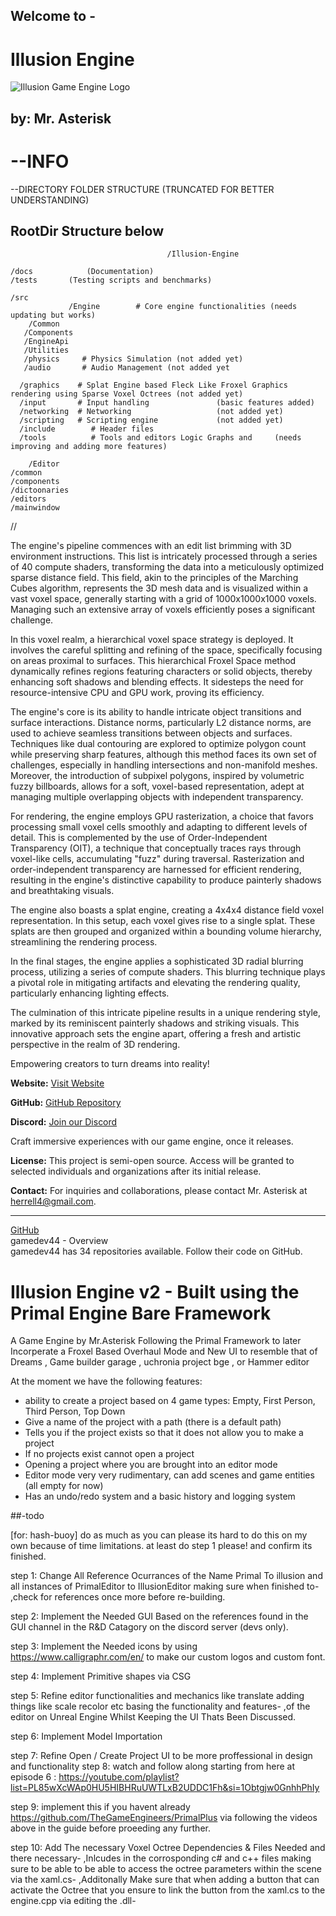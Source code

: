 ## Welcome to -  
# Illusion Engine
![Illusion Game Engine Logo](https://github.com/gamedev44/IE/blob/main/illusionlogo.png?raw=true)

## by: Mr. Asterisk


# --INFO

--DIRECTORY FOLDER STRUCTURE (TRUNCATED FOR BETTER UNDERSTANDING)


## RootDir Structure below

                                       /Illusion-Engine

    /docs            (Documentation)
    /tests       (Testing scripts and benchmarks)
    
    /src
                 /Engine        # Core engine functionalities (needs updating but works)
        /Common
       /Components
       /EngineApi
       /Utilities
       /physics     # Physics Simulation (not added yet)
       /audio       # Audio Management (not added yet
     
      /graphics    # Splat Engine based Fleck Like Froxel Graphics rendering using Sparse Voxel Octrees (not added yet)
      /input       # Input handling               (basic features added)
      /networking  # Networking                   (not added yet)
      /scripting   # Scripting engine             (not added yet)
      /include        # Header files
      /tools          # Tools and editors Logic Graphs and     (needs improving and adding more features)
      
        /Editor
    /common
    /components
    /dictoonaries
    /editors
    /mainwindow
  

  //



  
    


The engine's pipeline commences with an edit list brimming with 3D environment instructions. This list is intricately processed through a series of 40 compute shaders, transforming the data into a meticulously optimized sparse distance field. This field, akin to the principles of the Marching Cubes algorithm, represents the 3D mesh data and is visualized within a vast voxel space, generally starting with a grid of 1000x1000x1000 voxels. Managing such an extensive array of voxels efficiently poses a significant challenge.

In this voxel realm, a hierarchical voxel space strategy is deployed. It involves the careful splitting and refining of the space, specifically focusing on areas proximal to surfaces. This hierarchical Froxel Space method dynamically refines regions featuring characters or solid objects, thereby enhancing soft shadows and blending effects. It sidesteps the need for resource-intensive CPU and GPU work, proving its efficiency.

The engine's core is its ability to handle intricate object transitions and surface interactions. Distance norms, particularly L2 distance norms, are used to achieve seamless transitions between objects and surfaces. Techniques like dual contouring are explored to optimize polygon count while preserving sharp features, although this method faces its own set of challenges, especially in handling intersections and non-manifold meshes. Moreover, the introduction of subpixel polygons, inspired by volumetric fuzzy billboards, allows for a soft, voxel-based representation, adept at managing multiple overlapping objects with independent transparency.

For rendering, the engine employs GPU rasterization, a choice that favors processing small voxel cells smoothly and adapting to different levels of detail. This is complemented by the use of Order-Independent Transparency (OIT), a technique that conceptually traces rays through voxel-like cells, accumulating "fuzz" during traversal. Rasterization and order-independent transparency are harnessed for efficient rendering, resulting in the engine's distinctive capability to produce painterly shadows and breathtaking visuals.

The engine also boasts a splat engine, creating a 4x4x4 distance field voxel representation. In this setup, each voxel gives rise to a single splat. These splats are then grouped and organized within a bounding volume hierarchy, streamlining the rendering process.

In the final stages, the engine applies a sophisticated 3D radial blurring process, utilizing a series of compute shaders. This blurring technique plays a pivotal role in mitigating artifacts and elevating the rendering quality, particularly enhancing lighting effects.

The culmination of this intricate pipeline results in a unique rendering style, marked by its reminiscent painterly shadows and striking visuals. This innovative approach sets the engine apart, offering a fresh and artistic perspective in the realm of 3D rendering.

Empowering creators to turn dreams into reality!

**Website:** [Visit Website](https://pgd-developments.w3spaces.com/)

**GitHub:** [GitHub Repository](https://github.com/gamedev44/Illusion-Engine/blob/main/README.md)

**Discord:** [Join our Discord](https://discord.gg/AxG76TVUJa)

Craft immersive experiences with our game engine, once it releases.

**License:** This project is semi-open source. Access will be granted to selected individuals and organizations after its initial release.

**Contact:** For inquiries and collaborations, please contact Mr. Asterisk at [herrell4@gmail.com](mailto:herrell4@gmail.com).

---
[GitHub](https://github.com/gamedev44)  
gamedev44 - Overview  
gamedev44 has 34 repositories available. Follow their code on GitHub.



# Illusion Engine v2 - Built using the Primal Engine Bare Framework
A Game Engine by Mr.Asterisk Following the Primal Framework to later Incorperate a Froxel Based Overhaul Mode and New UI to resemble that of Dreams , Game builder garage , uchronia project bge , or Hammer editor

At the moment we have the following features:
-  ability to create a project based on 4 game types: Empty, First Person, Third Person, Top Down
-  Give a name of the project with a path (there is a default path)
-  Tells you if the project exists so that it does not allow you to make a project
-  If no projects exist cannot open a project
-  Opening a project where you are brought into an editor mode
-  Editor mode very very rudimentary, can add scenes and game entities (all empty for now)
-  Has an undo/redo system and a basic history and logging system



##-todo

[for: hash-buoy] do as much as you can please its hard to do this on my own because of time limitations.  at least do step 1 please! and confirm its finished.

step 1: Change All Reference Ocurrances of the Name Primal To illusion and all instances of PrimalEditor to IllusionEditor making sure when finished to-
,check for references once more before re-building.

step 2: Implement the Needed GUI Based on the references found in the GUI channel in the R&D Catagory on the discord server (devs only).

step 3: Implement the Needed icons by using https://www.calligraphr.com/en/  to make our custom logos and custom font.

step 4: Implement Primitive shapes via CSG 

step 5: Refine editor functionalities and mechanics like translate adding things like scale recolor etc basing the functionality and features-
,of the editor on Unreal Engine Whilst Keeping the UI Thats Been Discussed.

step 6: Implement Model Importation

step 7: Refine Open / Create Project UI to be more proffessional in design and functionality
step 8: watch and follow along starting from here at episode 6 : https://youtube.com/playlist?list=PL85wXcWAp0HU5HIBHRuUWTLxB2UDDC1Fh&si=1Obtgjw0GnhhPhIy

step 9: implement this if you havent already https://github.com/TheGameEngineers/PrimalPlus via following the videos above in the guide before proeeding any further.


step 10: Add The necessary Voxel Octree Dependencies & Files Needed and there necessary- 
,Inlcudes in the corrosponding c# and c++ files making sure to be able to be able to access the octree parameters within the scene via the xaml.cs-
,Additonally Make sure that when adding a button that can activate the Octree that you ensure to link the button from the xaml.cs to the engine.cpp via editing the .dll-



 
